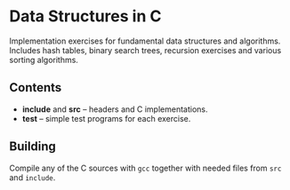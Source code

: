 # Data Structures in C

Implementation exercises for fundamental data structures and algorithms.
Includes hash tables, binary search trees, recursion exercises and various sorting algorithms.

## Contents

- **include** and **src** – headers and C implementations.
- **test** – simple test programs for each exercise.

## Building

Compile any of the C sources with `gcc` together with needed files from `src` and `include`.
